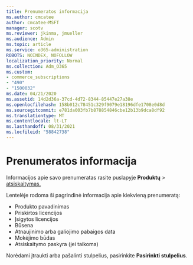 ```yaml
---
title: Prenumeratos informacija
ms.author: cmcatee
author: cmcatee-MSFT
manager: scotv
ms.reviewer: jkinma, jmueller
ms.audience: Admin
ms.topic: article
ms.service: o365-administration
ROBOTS: NOINDEX, NOFOLLOW
localization_priority: Normal
ms.collection: Adm_O365
ms.custom:
- commerce_subscriptions
- "490"
- "1500032"
ms.date: 04/21/2020
ms.assetid: 14d2d36a-37cd-4d72-8344-85447e27a38e
ms.openlocfilehash: 158b012c78451c329f9079e18196dfe1708e0d8d
ms.sourcegitcommit: e781da003fb7b878854846cbe12b13b9dca8df92
ms.translationtype: MT
ms.contentlocale: lt-LT
ms.lasthandoff: 08/31/2021
ms.locfileid: "58842738"
---
```

# <a name="subscription-information"></a>Prenumeratos informacija

Informacijos apie savo prenumeratas rasite puslapyje **Produktų** \> [atsiskaitymas.](https://go.microsoft.com/fwlink/p/?linkid=842054)
  
Lentelėje rodoma ši pagrindinė informacija apie kiekvieną prenumeratą:
  
- Produkto pavadinimas
- Priskirtos licencijos
- Įsigytos licencijos
- Būsena
- Atnaujinimo arba galiojimo pabaigos data
- Mokėjimo būdas
- Atsiskaitymo paskyra (jei taikoma)
 
Norėdami įtraukti arba pašalinti stulpelius, pasirinkite **Pasirinkti stulpelius**.